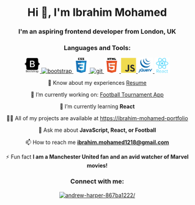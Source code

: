 <h1 align="center">Hi 👋, I'm Ibrahim Mohamed</h1>
<h3 align="center">I'm an aspiring frontend developer from London, UK</h3>
<h3 align="center">Languages and Tools:</h3>

<p align="center"> 
<a href="https://getbootstrap.com" target="_blank" rel="noreferrer"> <img src="https://raw.githubusercontent.com/devicons/devicon/master/icons/bootstrap/bootstrap-plain-wordmark.svg" alt="bootstrap" width="40" height="40"/> </a>
<a href="https://tailwindui.com/?ref=top" target="_blank" rel="noreferrer"> <img src="https://upload.wikimedia.org/wikipedia/commons/d/d5/Tailwind_CSS_Logo.svg" alt="bootstrap" width="40" height="40"/> </a> 
<a href="https://www.w3schools.com/css/" target="_blank" rel="noreferrer"> <img src="https://raw.githubusercontent.com/devicons/devicon/master/icons/css3/css3-original-wordmark.svg" alt="css3" width="40" height="40"/> </a> 
<a href="https://git-scm.com/" target="_blank" rel="noreferrer"> <img src="https://www.vectorlogo.zone/logos/git-scm/git-scm-icon.svg" alt="git" width="40" height="40"/> </a> 
<a href="https://www.w3.org/html/" target="_blank" rel="noreferrer"> <img src="https://raw.githubusercontent.com/devicons/devicon/master/icons/html5/html5-original-wordmark.svg" alt="html5" width="40" height="40"/> </a> 
<a href="https://jquery.com/" target="_blank" rel="noreferrer"> <img src="https://raw.githubusercontent.com/devicons/devicon/master/icons/javascript/javascript-original.svg" alt="javascript" width="40" height="40"/> </a>
<a href="https://developer.mozilla.org/en-US/docs/Web/JavaScript" target="_blank" rel="noreferrer"> <img src="https://raw.githubusercontent.com/devicons/devicon/master/icons/jquery/jquery-plain-wordmark.svg" alt="jquery" width="40" height="40"/> </a> 
<a href="https://www.photoshop.com/en" target="_blank" rel="noreferrer"> <a href="https://reactjs.org/" target="_blank" rel="noreferrer"> <img src="https://raw.githubusercontent.com/devicons/devicon/master/icons/react/react-original-wordmark.svg" alt="react" width="40" height="40"/> </a> </p>

<div align='center'>
  
📄 Know about my experiences [Resume](https://drive.google.com/file/d/1ZllR5-ZeyykivXVzu-IvD2wQOw__omk4/view?usp=sharing)

🔭 I’m currently working on: [Football Tournament App](https://github.com/Ibrahim-Mohamed45/Football-Tournament-App)

🌱 I’m currently learning **React**

👨‍💻 All of my projects are available at [https://ibrahim-mohamed-portfolio](https://ibrahim-mohamed45.github.io/React-Portfolio/#/)

💬 Ask me about **JavaScript, React, or Football**

📫 How to reach me **ibrahim.mohamed1218@gmail.com**

⚡ Fun fact **I am a Manchester United fan and an avid watcher of Marvel movies!**
  
 </div>

<h3 align="center">Connect with me:</h3>
<p align="center">
<a href="https://www.linkedin.com/in/ibrahim-mohamed-15ab4221a/" target="blank"><img align="center" src="https://raw.githubusercontent.com/rahuldkjain/github-profile-readme-generator/master/src/images/icons/Social/linked-in-alt.svg" alt="andrew-harper-867ba1222/" height="30" width="40" /></a>
</p>

